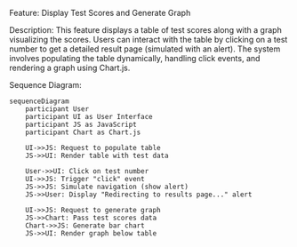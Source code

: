Feature: Display Test Scores and Generate Graph

Description:
This feature displays a table of test scores along with a graph visualizing the scores. Users can interact with the table by clicking on a test number to get a detailed result page (simulated with an alert). The system involves populating the table dynamically, handling click events, and rendering a graph using Chart.js.

Sequence Diagram:

```mermaid
sequenceDiagram
    participant User
    participant UI as User Interface
    participant JS as JavaScript
    participant Chart as Chart.js

    UI->>JS: Request to populate table
    JS->>UI: Render table with test data

    User->>UI: Click on test number
    UI->>JS: Trigger "click" event
    JS->>JS: Simulate navigation (show alert)
    JS->>User: Display "Redirecting to results page..." alert

    UI->>JS: Request to generate graph
    JS->>Chart: Pass test scores data
    Chart->>JS: Generate bar chart
    JS->>UI: Render graph below table
